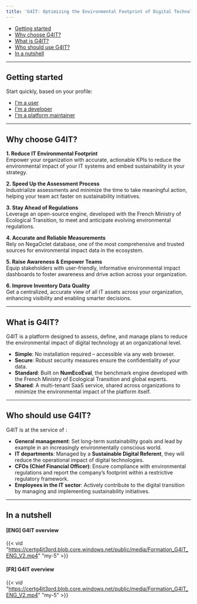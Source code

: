 ```yaml
---
title: 'G4IT: Optimizing the Environmental Footprint of Digital Technology'
---
```


<!-- TOC -->

* [Getting started](#getting-started)
* [Why choose G4IT?](#why-choose-g4it)
* [What is G4IT?](#what-is-g4it)
* [Who should use G4IT?](#who-should-use-g4it)
* [In a nutshell](#in-a-nutshell)

<!-- TOC -->
---

## Getting started

Start quickly, based on your profile:

* [I'm a user](./1-getting-started/1-getting-started-as-a-user)
* [I'm a developer](./1-getting-started/2-getting-started-as-a-developper)
* [I'm a platform maintainer](./1-getting-started/3-getting-started-as-a-maintainer)

---

## Why choose G4IT?

**1. Reduce IT Environmental Footprint**  
Empower your organization with accurate, actionable KPIs to reduce the environmental impact of your IT systems and embed
sustainability in your strategy.

**2. Speed Up the Assessment Process**  
Industrialize assessments and minimize the time to take meaningful action, helping your team act faster on
sustainability initiatives.

**3. Stay Ahead of Regulations**  
Leverage an open-source engine, developed with the French Ministry of Ecological Transition, to meet and anticipate
evolving environmental regulations.

**4. Accurate and Reliable Measurements**  
Rely on NegaOctet database, one of the most comprehensive and trusted sources for environmental impact data in the
ecosystem.

**5. Raise Awareness & Empower Teams**  
Equip stakeholders with user-friendly, informative environmental impact dashboards to foster awareness and drive action
across your organization.

**6. Improve Inventory Data Quality**  
Get a centralized, accurate view of all IT assets across your organization, enhancing visibility and enabling smarter
decisions.

---

## What is G4IT?

G4IT is a platform designed to assess, define, and manage plans to reduce the environmental impact of digital technology
at an organizational level.

- **Simple**: No installation required – accessible via any web browser.
- **Secure**: Robust security measures ensure the confidentiality of your data.
- **Standard**: Built on **NumEcoEval**, the benchmark engine developed with the French Ministry of Ecological
  Transition and global experts.
- **Shared**: A multi-tenant SaaS service, shared across organizations to minimize the environmental impact of the
  platform itself.

---

## Who should use G4IT?

G4IT is at the service of :

- **General management**: Set long-term sustainability goals and lead by example in an increasingly environmentally
  conscious world.
- **IT departments**: Managed by a **Sustainable Digital Referent**, they will reduce the operational impact of digital
  technologies.
- **CFOs (Chief Financial Officer)**: Ensure compliance with environmental regulations and report the company’s
  footprint within a restrictive regulatory framework.
- **Employees in the IT sector**: Actively contribute to the digital transition by managing and implementing
  sustainability initiatives.

---

## In a nutshell
#### [ENG] G4IT overview
{{< vid "https://certg4it3prd.blob.core.windows.net/public/media/Formation_G4IT_ENG_V2.mp4" "my-5" >}}
#### [FR] G4IT overview
{{< vid "https://certg4it3prd.blob.core.windows.net/public/media/Formation_G4IT_ENG_V2.mp4" "my-5" >}}

